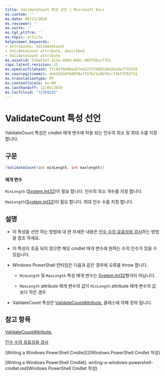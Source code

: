 ```yaml
---
title: ValidateCount 특성 선언 | Microsoft Docs
ms.custom: ''
ms.date: 09/13/2016
ms.reviewer: ''
ms.suite: ''
ms.tgt_pltfrm: ''
ms.topic: article
helpviewer_keywords:
- attributes, ValidateCount
- ValidateCount attribute, described
- ValidateCount attribute
ms.assetid: 516af1ef-2c2e-408d-84bc-865f5bccf761
caps.latest.revision: 11
ms.openlocfilehash: ffc45f6b80a2b7ed22f27d083d042b1de7f353f6
ms.sourcegitcommit: debd2b38fb8070a7357bf1a4bf9cc736f3702f31
ms.translationtype: MT
ms.contentlocale: ko-KR
ms.lasthandoff: 12/05/2019
ms.locfileid: "72369232"
---
```

# <a name="validatecount-attribute-declaration"></a>ValidateCount 특성 선언

ValidateCount 특성은 cmdlet 매개 변수에 허용 되는 인수의 최소 및 최대 수를 지정 합니다.

## <a name="syntax"></a>구문

```csharp
[ValidateCount(int minLength, int maxlength)]
```

#### <a name="parameters"></a>매개 변수

`MinLength` ([System.Int32][])이 필요 합니다. 인수의 최소 개수를 지정 합니다.

`MaxLength`([System.Int32][])이 필요 합니다. 최대 인수 수를 지정 합니다.

## <a name="remarks"></a>설명

- 이 특성을 선언 하는 방법에 대 한 자세한 내용은 [인수 수의 유효성을 검사][]하는 방법을 참조 하세요.

- 이 특성이 호출 되지 않으면 해당 cmdlet 매개 변수에 원하는 수의 인수가 있을 수 있습니다.

- Windows PowerShell 런타임은 다음과 같은 경우에 오류를 throw 합니다.

    - `MinLength` 및 `MaxLength` 특성 매개 변수는 [System.Int32][]형식이 아닙니다.

    - `MaxLength` attribute 매개 변수의 값이 `MinLength` attribute 매개 변수의 값 보다 작은 경우

- ValidateCount 특성은 [ValidateCountAttribute.][] 클래스에 의해 정의 됩니다.

## <a name="see-also"></a>참고 항목

[ValidateCountAttribute.][]

[인수 수의 유효성을 검사][]

[Writing a Windows PowerShell Cmdlet][](Windows PowerShell Cmdlet 작성)

[인수 수의 유효성을 검사]: how-to-validate-an-argument-count.md
[Writing a Windows PowerShell Cmdlet]: writing-a-windows-powershell-cmdlet.md(Windows PowerShell Cmdlet 작성)

[System.Int32]: /dotnet/api/System.Int32
[ValidateCountAttribute.]: /dotnet/api/System.Management.Automation.ValidateCountAttribute
